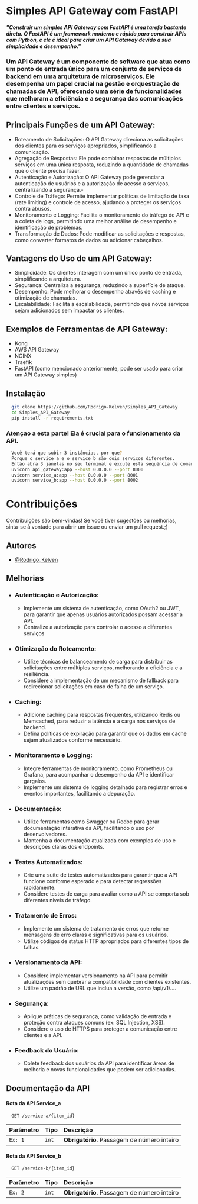 
# Simples API Gateway com FastAPI

***"Construir um simples API Gateway com FastAPI é uma tarefa bastante direta. O FastAPI é um framework moderno e rápido para construir APIs com Python, e ele é ideal para criar um API Gateway devido à sua simplicidade e desempenho."***

### Um API Gateway é um componente de software que atua como um ponto de entrada único para um conjunto de serviços de backend em uma arquitetura de microserviços. Ele desempenha um papel crucial na gestão e orquestração de chamadas de API, oferecendo uma série de funcionalidades que melhoram a eficiência e a segurança das comunicações entre clientes e serviços.
## Principais Funções de um API Gateway:

- Roteamento de Solicitações: O API Gateway direciona as solicitações dos clientes para os serviços apropriados, simplificando a comunicação.
- Agregação de Respostas: Ele pode combinar respostas de múltiplos serviços em uma única resposta, reduzindo a quantidade de chamadas que o cliente precisa fazer.
- Autenticação e Autorização: O API Gateway pode gerenciar a autenticação de usuários e a autorização de acesso a serviços, centralizando a segurança.- 
- Controle de Tráfego: Permite implementar políticas de limitação de taxa (rate limiting) e controle de acesso, ajudando a proteger os serviços contra abusos.
- Monitoramento e Logging: Facilita o monitoramento do tráfego de API e a coleta de logs, permitindo uma melhor análise de desempenho e identificação de problemas.
- Transformação de Dados: Pode modificar as solicitações e respostas, como converter formatos de dados ou adicionar cabeçalhos.

## Vantagens do Uso de um API Gateway:

- Simplicidade: Os clientes interagem com um único ponto de entrada, simplificando a arquitetura.
- Segurança: Centraliza a segurança, reduzindo a superfície de ataque.
- Desempenho: Pode melhorar o desempenho através de caching e otimização de chamadas.
- Escalabilidade: Facilita a escalabilidade, permitindo que novos serviços sejam adicionados sem impactar os clientes.

## Exemplos de Ferramentas de API Gateway:

- Kong
- AWS API Gateway
- NGINX
- Traefik
- FastAPI (como mencionado anteriormente, pode ser usado para criar um API Gateway simples)


## Instalação
```bash
  git clone https://github.com/Rodrigo-Kelven/Simples_API_Gateway
  cd Simples_API_Gateway
  pip install -r requirements.txt
```
### Atençao a esta parte! Ela é crucial para o funcionamento da API.
```bash
  Você terá que subir 3 instâncias, por que? 
  Porque o service_a e o service_b são dois serviços diferentes.
  Então abra 3 janelas no seu terminal e excute esta sequência de comandos.
  uvicorn api_gateway:app --host 0.0.0.0 --port 8000
  uvicorn service_a:app --host 0.0.0.0 --port 8001
  uvicorn service_b:app --host 0.0.0.0 --port 8002
```

# Contribuições
Contribuições são bem-vindas! Se você tiver sugestões ou melhorias, sinta-se à vontade para abrir um issue ou enviar um pull request.;)

## Autores
- [@Rodrigo_Kelven](https://github.com/Rodrigo-Kelven)

## Melhorias

- ### Autenticação e Autorização:
    - Implemente um sistema de autenticação, como OAuth2 ou JWT, para garantir que apenas usuários autorizados possam acessar a API.
    - Centralize a autorização para controlar o acesso a diferentes serviços

- ### Otimização do Roteamento:
    - Utilize técnicas de balanceamento de carga para distribuir as solicitações entre múltiplos serviços, melhorando a eficiência e a resiliência.
    - Considere a implementação de um mecanismo de fallback para redirecionar solicitações em caso de falha de um serviço.

- ### Caching:
    - Adicione caching para respostas frequentes, utilizando Redis ou Memcached, para reduzir a latência e a carga nos serviços de backend.
    - Defina políticas de expiração para garantir que os dados em cache sejam atualizados conforme necessário.

- ### Monitoramento e Logging:
    - Integre ferramentas de monitoramento, como Prometheus ou Grafana, para acompanhar o desempenho da API e identificar gargalos.
    - Implemente um sistema de logging detalhado para registrar erros e eventos importantes, facilitando a depuração.

- ### Documentação:
    - Utilize ferramentas como Swagger ou Redoc para gerar documentação interativa da API, facilitando o uso por desenvolvedores.
    - Mantenha a documentação atualizada com exemplos de uso e descrições claras dos endpoints.

- ### Testes Automatizados:
    - Crie uma suíte de testes automatizados para garantir que a API funcione conforme esperado e para detectar regressões rapidamente.
    - Considere testes de carga para avaliar como a API se comporta sob diferentes níveis de tráfego.

- ### Tratamento de Erros:
    - Implemente um sistema de tratamento de erros que retorne mensagens de erro claras e significativas para os usuários.
    - Utilize códigos de status HTTP apropriados para diferentes tipos de falhas.

- ### Versionamento da API:
    - Considere implementar versionamento na API para permitir atualizações sem quebrar a compatibilidade com clientes existentes.
    - Utilize um padrão de URL que inclua a versão, como /api/v1/....

- ### Segurança:
    - Aplique práticas de segurança, como validação de entrada e proteção contra ataques comuns (ex: SQL Injection, XSS).
    - Considere o uso de HTTPS para proteger a comunicação entre clientes e a API.

- ### Feedback do Usuário:
    - Colete feedback dos usuários da API para identificar áreas de melhoria e novas funcionalidades que podem ser adicionadas.


## Documentação da API

#### Rota da API Service_a

```http
  GET /service-a/{item_id}
```

| Parâmetro   | Tipo       | Descrição                           |
| :---------- | :--------- | :---------------------------------- |
| `Ex: 1` | `int` | **Obrigatório**. Passagem de número inteiro |

#### Rota da API Service_b

```http
  GET /service-b/{item_id}
```

| Parâmetro   | Tipo       | Descrição                                   |
| :---------- | :--------- | :------------------------------------------ |
| `Ex: 2`      | `int` | **Obrigatório**. Passagem de número inteiro |
